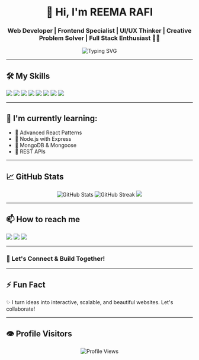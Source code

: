 <h1 align="center">👋 Hi, I'm REEMA RAFI</h1>
<h3 align="center">
  Web Developer | Frontend Specialist | UI/UX Thinker | Creative Problem Solver | Full Stack Enthusiast 🎨💡
</h3>
<p align="center">
  <img src="https://readme-typing-svg.herokuapp.com?font=Fira+Code&weight=500&pause=1000&color=3F77FF&center=true&vCenter=true&width=435&lines=Creative+Frontend+Developer;React+%7C+Node+%7C+MongoDB+Enthusiast;Let's+build+something+awesome!" alt="Typing SVG" />
</p>

---

## 🛠️ My Skills

<p align="left">
  <img src="https://img.shields.io/badge/HTML-E34F26?style=for-the-badge&logo=html5&logoColor=white"/>
  <img src="https://img.shields.io/badge/CSS-1572B6?style=for-the-badge&logo=css3&logoColor=white"/>
  <img src="https://img.shields.io/badge/JavaScript-F7DF1E?style=for-the-badge&logo=javascript&logoColor=black"/>
  <img src="https://img.shields.io/badge/React-61DAFB?style=for-the-badge&logo=react&logoColor=black"/>
  <img src="https://img.shields.io/badge/Node.js-339933?style=for-the-badge&logo=nodedotjs&logoColor=white"/>
  <img src="https://img.shields.io/badge/Express.js-000000?style=for-the-badge&logo=express&logoColor=white"/>
  <img src="https://img.shields.io/badge/MongoDB-47A248?style=for-the-badge&logo=mongodb&logoColor=white"/>
  <img src="https://img.shields.io/badge/Git-F05032?style=for-the-badge&logo=git&logoColor=white"/>
</p>

---

## 🌱 I'm currently learning:

- 🔹 Advanced React Patterns  
- 🔹 Node.js with Express  
- 🔹 MongoDB & Mongoose  
- 🔹 REST APIs  

---

## 📈 GitHub Stats

<p align="center">
  <img src="https://github-readme-stats.vercel.app/api?username=ReemaRafi&show_icons=true&theme=radical" alt="GitHub Stats" />
  <img src="https://github-readme-streak-stats.herokuapp.com/?user=ReemaRafi&theme=radical" alt="GitHub Streak" />
  <img src="https://github-readme-stats.vercel.app/api/top-langs/?username=ReemaRafi&layout=compact&theme=radical" />
</p>

---

## 📫 How to reach me

<p align="left">
  <a href="https://www.linkedin.com/in/reema-rafi-29b4ab31b" target="_blank"><img src="https://img.shields.io/badge/LinkedIn-blue?style=for-the-badge&logo=linkedin&logoColor=white"/></a>
  <a href="https://github.com/ReemaRafi" target="_blank"><img src="https://img.shields.io/badge/Twitter-1DA1F2?style=for-the-badge&logo=twitter&logoColor=white"/></a>
  <a href="https://" target="_blank"><img src="https://img.shields.io/badge/Portfolio-000?style=for-the-badge&logo=vercel&logoColor=white"/></a>
</p>

---

### 🔗 Let's Connect & Build Together!


---

## ⚡ Fun Fact

✨ I turn ideas into interactive, scalable, and beautiful websites. Let's collaborate!

---
## 👁️ Profile Visitors

<p align="center">
  <img src="https://komarev.com/ghpvc/?username=AnisaIdrees&label=Profile+Views&color=brightgreen&style=flat" alt="Profile Views" />
</p>



